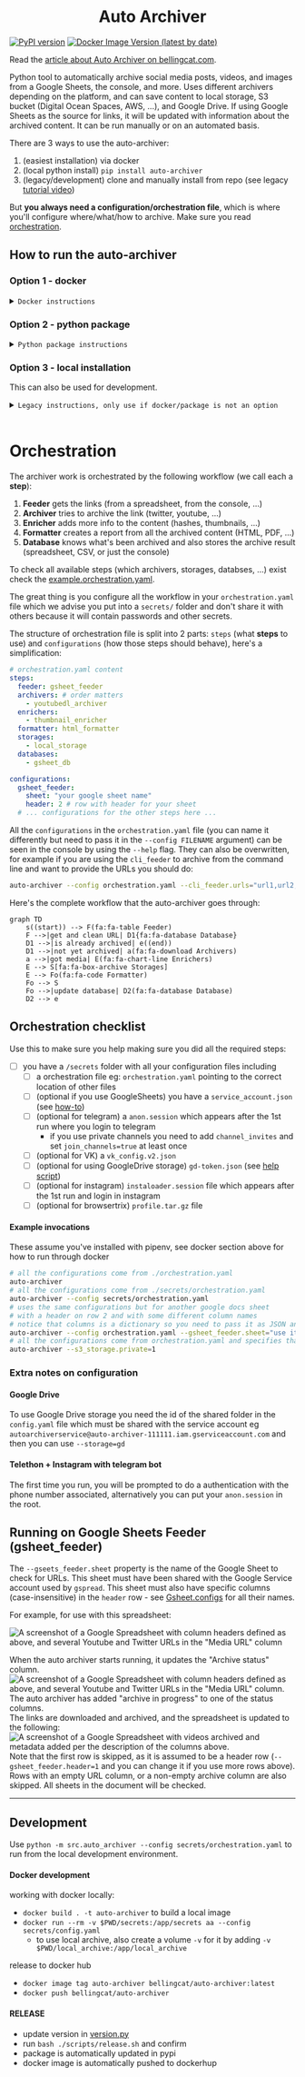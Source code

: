 <h1 align="center">Auto Archiver</h1>

[![PyPI version](https://badge.fury.io/py/auto-archiver.svg)](https://badge.fury.io/py/auto-archiver)
[![Docker Image Version (latest by date)](https://img.shields.io/docker/v/bellingcat/auto-archiver?label=version&logo=docker)](https://pypi.org/project/auto-archiver/)
<!-- ![Docker Pulls](https://img.shields.io/docker/pulls/bellingcat/auto-archiver) -->
<!-- [![PyPI download month](https://img.shields.io/pypi/dm/auto-archiver.svg)](https://pypi.python.org/pypi/auto-archiver/) -->
<!-- [![Documentation Status](https://readthedocs.org/projects/vk-url-scraper/badge/?version=latest)](https://vk-url-scraper.readthedocs.io/en/latest/?badge=latest) -->


Read the [article about Auto Archiver on bellingcat.com](https://www.bellingcat.com/resources/2022/09/22/preserve-vital-online-content-with-bellingcats-auto-archiver-tool/).


Python tool to automatically archive social media posts, videos, and images from a Google Sheets, the console, and more. Uses different archivers depending on the platform, and can save content to local storage, S3 bucket (Digital Ocean Spaces, AWS, ...), and Google Drive. If using Google Sheets as the source for links, it will be updated with information about the archived content. It can be run manually or on an automated basis.

There are 3 ways to use the auto-archiver:
1. (easiest installation) via docker
2. (local python install) `pip install auto-archiver`
3. (legacy/development) clone and manually install from repo (see legacy [tutorial video](https://youtu.be/VfAhcuV2tLQ))

But **you always need a configuration/orchestration file**, which is where you'll configure where/what/how to archive. Make sure you read [orchestration](#orchestration).


## How to run the auto-archiver

### Option 1 - docker

<details><summary><code>Docker instructions</code></summary>

[![dockeri.co](https://dockerico.blankenship.io/image/bellingcat/auto-archiver)](https://hub.docker.com/r/bellingcat/auto-archiver)

Docker works like a virtual machine running inside your computer, it isolates everything and makes installation simple. Since it is an isolated environment when you need to pass it your orchestration file or get downloaded media out of docker you will need to connect folders on your machine with folders inside docker with the `-v` volume flag.


1. install [docker](https://docs.docker.com/get-docker/)
2. pull the auto-archiver docker [image](https://hub.docker.com/r/bellingcat/auto-archiver) with `docker pull bellingcat/auto-archiver`
3. run the docker image locally in a container: `docker run --rm -v $PWD/secrets:/app/secrets -v $PWD/local_archive:/app/local_archive bellingcat/auto-archiver --config secrets/orchestration.yaml` breaking this command down:
   1. `docker run` tells docker to start a new container (an instance of the image)
   2. `--rm` makes sure this container is removed after execution (less garbage locally)
   3. `-v $PWD/secrets:/app/secrets` - your secrets folder
      1. `-v` is a volume flag which means a folder that you have on your computer will be connected to a folder inside the docker container
      2. `$PWD/secrets` points to a `secrets/` folder in your current working directory (where your console points to), we use this folder as a best practice to hold all the secrets/tokens/passwords/... you use
      3. `/app/secrets` points to the path the docker container where this image can be found
   4.  `-v $PWD/local_archive:/app/local_archive` - (optional) if you use local_storage
       1.  `-v` same as above, this is a volume instruction
       2.  `$PWD/local_archive` is a folder `local_archive/` in case you want to archive locally and have the files accessible outside docker
       3.  `/app/local_archive` is a folder inside docker that you can reference in your orchestration.yml file 

</details>

### Option 2 - python package

<details><summary><code>Python package instructions</code></summary>

1. make sure you have python 3.8 or higher installed
2. install the package `pip/pipenv/conda install auto-archiver`
3. test it's installed with `auto-archiver --help`
4. run it with your orchestration file and pass any flags you want in the command line `auto-archiver --config secrets/orchestration.yaml`
   1. if your orchestration file is inside a `secrets/` which we advise

</details>


### Option 3 - local installation
This can also be used for development.

<details><summary><code>Legacy instructions, only use if docker/package is not an option</code></summary>


Install the following locally:
1. [ffmpeg](https://www.ffmpeg.org/) must also be installed locally for this tool to work. 
2. [firefox](https://www.mozilla.org/en-US/firefox/new/) and [geckodriver](https://github.com/mozilla/geckodriver/releases) on a path folder like `/usr/local/bin`. 
3. [fonts-noto](https://fonts.google.com/noto) to deal with multiple unicode characters during selenium/geckodriver's screenshots: `sudo apt install fonts-noto -y`. 

Clone and run:
1. `git clone https://github.com/bellingcat/auto-archiver`
2. `pipenv install`
3. `pipenv run python -m src.auto_archiver --config secrets/orchestration.yaml`


</details><br/>

# Orchestration
The archiver work is orchestrated by the following workflow (we call each a **step**): 
1. **Feeder** gets the links (from a spreadsheet, from the console, ...)
2. **Archiver** tries to archive the link (twitter, youtube, ...)
3. **Enricher** adds more info to the content (hashes, thumbnails, ...)
4. **Formatter** creates a report from all the archived content (HTML, PDF, ...)
5. **Database** knows what's been archived and also stores the archive result (spreadsheet, CSV, or just the console)

To check all available steps (which archivers, storages, databses, ...) exist check the [example.orchestration.yaml](example.orchestration.yaml).

The great thing is you configure all the workflow in your `orchestration.yaml` file which we advise you put into a `secrets/` folder and don't share it with others because it will contain passwords and other secrets. 

The structure of orchestration file is split into 2 parts: `steps` (what **steps** to use) and `configurations` (how those steps should behave), here's a simplification:
```yaml
# orchestration.yaml content
steps:
  feeder: gsheet_feeder
  archivers: # order matters
    - youtubedl_archiver
  enrichers:
    - thumbnail_enricher
  formatter: html_formatter
  storages:
    - local_storage
  databases:
    - gsheet_db

configurations:
  gsheet_feeder:
    sheet: "your google sheet name"
    header: 2 # row with header for your sheet
  # ... configurations for the other steps here ...
```

All the `configurations` in the `orchestration.yaml` file (you can name it differently but need to pass it in the `--config FILENAME` argument) can be seen in the console by using the `--help` flag. They can also be overwritten, for example if you are using the `cli_feeder` to archive from the command line and want to provide the URLs you should do:

```bash
auto-archiver --config orchestration.yaml --cli_feeder.urls="url1,url2,url3"
```

Here's the complete workflow that the auto-archiver goes through:
```mermaid
graph TD
    s((start)) --> F(fa:fa-table Feeder)
    F -->|get and clean URL| D1{fa:fa-database Database}
    D1 -->|is already archived| e((end))
    D1 -->|not yet archived| a(fa:fa-download Archivers)
    a -->|got media| E(fa:fa-chart-line Enrichers)
    E --> S[fa:fa-box-archive Storages]
    E --> Fo(fa:fa-code Formatter)
    Fo --> S
    Fo -->|update database| D2(fa:fa-database Database)
    D2 --> e
```

## Orchestration checklist
Use this to make sure you help making sure you did all the required steps:
* [ ] you have a `/secrets` folder with all your configuration files including
  * [ ] a orchestration file eg: `orchestration.yaml` pointing to the correct location of other files
  * [ ] (optional if you use GoogleSheets) you have a `service_account.json` (see [how-to](https://gspread.readthedocs.io/en/latest/oauth2.html#for-bots-using-service-account))
  * [ ] (optional for telegram) a `anon.session` which appears after the 1st run where you login to telegram
    * if you use private channels you need to add `channel_invites` and set `join_channels=true` at least once
  * [ ] (optional for VK) a `vk_config.v2.json`
  * [ ] (optional for using GoogleDrive storage) `gd-token.json` (see [help script](scripts/create_update_gdrive_oauth_token.py))
  * [ ] (optional for instagram) `instaloader.session` file which appears after the 1st run and login in instagram
  * [ ] (optional for browsertrix) `profile.tar.gz` file

#### Example invocations
These assume you've installed with pipenv, see docker section above for how to run through docker

```bash
# all the configurations come from ./orchestration.yaml
auto-archiver
# all the configurations come from ./secrets/orchestration.yaml
auto-archiver --config secrets/orchestration.yaml
# uses the same configurations but for another google docs sheet 
# with a header on row 2 and with some different column names
# notice that columns is a dictionary so you need to pass it as JSON and it will override only the values provided
auto-archiver --config orchestration.yaml --gsheet_feeder.sheet="use it on another sheets doc" --gsheet_feeder.header=2 --gsheet_feeder.columns='{"url": "link"}'
# all the configurations come from orchestration.yaml and specifies that s3 files should be private
auto-archiver --s3_storage.private=1
```

### Extra notes on configuration
#### Google Drive
To use Google Drive storage you need the id of the shared folder in the `config.yaml` file which must be shared with the service account eg `autoarchiverservice@auto-archiver-111111.iam.gserviceaccount.com` and then you can use `--storage=gd`

#### Telethon + Instagram with telegram bot
The first time you run, you will be prompted to do a authentication with the phone number associated, alternatively you can put your `anon.session` in the root.


## Running on Google Sheets Feeder (gsheet_feeder)
The `--gseets_feeder.sheet` property is the name of the Google Sheet to check for URLs. 
This sheet must have been shared with the Google Service account used by `gspread`. 
This sheet must also have specific columns (case-insensitive) in the `header` row - see [Gsheet.configs](src/auto_archiver/utils/gsheet.py) for all their names.

For example, for use with this spreadsheet:

![A screenshot of a Google Spreadsheet with column headers defined as above, and several Youtube and Twitter URLs in the "Media URL" column](docs/demo-before.png)

When the auto archiver starts running, it updates the "Archive status" column.
![A screenshot of a Google Spreadsheet with column headers defined as above, and several Youtube and Twitter URLs in the "Media URL" column. The auto archiver has added "archive in progress" to one of the status columns.](docs/demo-progress.png)
The links are downloaded and archived, and the spreadsheet is updated to the following:
![A screenshot of a Google Spreadsheet with videos archived and metadata added per the description of the columns above.](docs/demo-after.png)
Note that the first row is skipped, as it is assumed to be a header row (`--gsheet_feeder.header=1` and you can change it if you use more rows above). Rows with an empty URL column, or a non-empty archive column are also skipped. All sheets in the document will be checked.


---
## Development
Use `python -m src.auto_archiver --config secrets/orchestration.yaml` to run from the local development environment.

#### Docker development
working with docker locally:
  * `docker build . -t auto-archiver` to build a local image
  * `docker run --rm -v $PWD/secrets:/app/secrets aa --config secrets/config.yaml`
    * to use local archive, also create a volume `-v` for it by adding `-v $PWD/local_archive:/app/local_archive`


release to docker hub
  * `docker image tag auto-archiver bellingcat/auto-archiver:latest`
  * `docker push bellingcat/auto-archiver`

#### RELEASE
* update version in [version.py](src/auto_archiver/version.py)
* run `bash ./scripts/release.sh` and confirm
* package is automatically updated in pypi
* docker image is automatically pushed to dockerhup